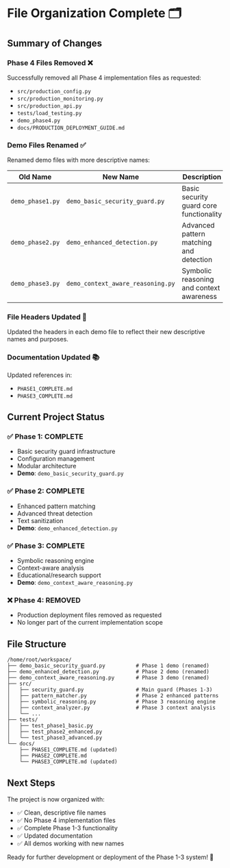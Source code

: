 # File Organization Complete 🗂️

## Summary of Changes

### Phase 4 Files Removed ❌
Successfully removed all Phase 4 implementation files as requested:
- `src/production_config.py` 
- `src/production_monitoring.py`
- `src/production_api.py`
- `tests/load_testing.py`
- `demo_phase4.py`
- `docs/PRODUCTION_DEPLOYMENT_GUIDE.md`

### Demo Files Renamed ✅
Renamed demo files with more descriptive names:

| Old Name | New Name | Description |
|----------|----------|-------------|
| `demo_phase1.py` | `demo_basic_security_guard.py` | Basic security guard core functionality |
| `demo_phase2.py` | `demo_enhanced_detection.py` | Advanced pattern matching and detection |
| `demo_phase3.py` | `demo_context_aware_reasoning.py` | Symbolic reasoning and context awareness |

### File Headers Updated 📝
Updated the headers in each demo file to reflect their new descriptive names and purposes.

### Documentation Updated 📚
Updated references in:
- `PHASE1_COMPLETE.md` 
- `PHASE3_COMPLETE.md`

## Current Project Status

### ✅ Phase 1: COMPLETE
- Basic security guard infrastructure
- Configuration management
- Modular architecture
- **Demo**: `demo_basic_security_guard.py`

### ✅ Phase 2: COMPLETE  
- Enhanced pattern matching
- Advanced threat detection
- Text sanitization
- **Demo**: `demo_enhanced_detection.py`

### ✅ Phase 3: COMPLETE
- Symbolic reasoning engine
- Context-aware analysis  
- Educational/research support
- **Demo**: `demo_context_aware_reasoning.py`

### ❌ Phase 4: REMOVED
- Production deployment files removed as requested
- No longer part of the current implementation scope

## File Structure
```
/home/root/workspace/
├── demo_basic_security_guard.py          # Phase 1 demo (renamed)
├── demo_enhanced_detection.py            # Phase 2 demo (renamed) 
├── demo_context_aware_reasoning.py       # Phase 3 demo (renamed)
├── src/
│   ├── security_guard.py                 # Main guard (Phases 1-3)
│   ├── pattern_matcher.py                # Phase 2 enhanced patterns
│   ├── symbolic_reasoning.py             # Phase 3 reasoning engine
│   ├── context_analyzer.py               # Phase 3 context analysis
│   └── ...
├── tests/
│   ├── test_phase1_basic.py
│   ├── test_phase2_enhanced.py  
│   └── test_phase3_advanced.py
└── docs/
    ├── PHASE1_COMPLETE.md (updated)
    ├── PHASE2_COMPLETE.md
    └── PHASE3_COMPLETE.md (updated)
```

## Next Steps
The project is now organized with:
- ✅ Clean, descriptive file names
- ✅ No Phase 4 implementation files  
- ✅ Complete Phase 1-3 functionality
- ✅ Updated documentation
- ✅ All demos working with new names

Ready for further development or deployment of the Phase 1-3 system! 🚀
